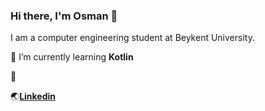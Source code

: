 ### Hi there, I'm Osman 👋

I am a computer engineering student at Beykent University.

 🌱 I’m currently learning **Kotlin** 
 
 👯


🌏[**Linkedin**](https://www.linkedin.com/in/osmansekman1/) 

